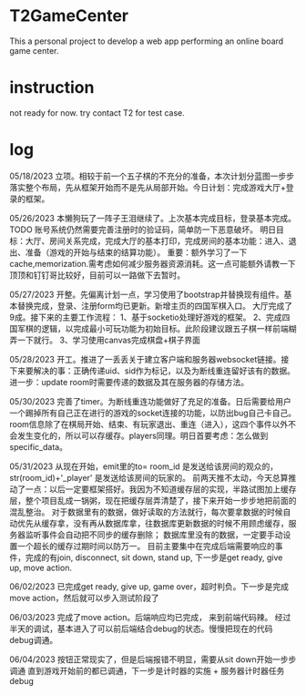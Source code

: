 # T2GameCenter
This a personal project to develop a web app performing an online board game center.

# instruction
not ready for now.
try contact T2 for test case.

# log
05/18/2023 立项。相较于前一个五子棋的不充分的准备，本次计划分蓝图一步步落实整个布局，先从框架开始而不是先从局部开始。今日计划：完成游戏大厅+登录的框架。

05/26/2023 本懒狗玩了一阵子王泪继续了。上次基本完成目标，登录基本完成。TODO 账号系统仍然需要完善注册时的验证码，简单防一下恶意破坏。
明日目标：大厅、房间关系完成，完成大厅的基本打印，完成房间的基本功能：进入、退出、准备（游戏的开始与结束的结算功能）。
重要：额外学习了一下cache,memorization.需考虑如何减少服务器资源消耗。这一点可能额外请教一下顶顶和钉钉哥比较好，目前可以一路做下去暂时。

05/27/2023 开整。先偏离计划一点，学习使用了bootstrap并替换现有组件。基本替换完成，登录、注册form均已更新。新增主页的四国军棋入口。
大厅完成了9成。接下来的主要工作流程：
1、基于socketio处理好游戏的框架。
2、完成四国军棋的逻辑，以完成最小可玩功能为初始目标。此阶段建议跟五子棋一样前端糊弄一下就行。
3、学习使用canvas完成棋盘+棋子界面

05/28/2023 开工。推进了一丢丢关于建立客户端和服务器websocket链接。接下来要解决的事：正确传递uid、sid作为标记，以及为断线重连留好该有的数据。进一步：update room时需要传递的数据及其在服务器的存储方法。

05/30/2023 完善了timer。为断线重连功能做好了充足的准备。日后需要给用户一个踢掉所有自己正在进行的游戏的socket连接的功能，以防出bug自己卡自己。room信息除了在棋局开始、结束、有玩家退出、重连（进入），这四个事件以外不会发生变化的，所以可以存缓存。players同理。明日首要考虑：怎么做到specific_data。

05/31/2023 从现在开始，emit里的to= room_id 是发送给该房间的观众的，  str(room_id)+'_player' 是发送给该房间的玩家的。
前两天推不太动，今天总算推动了一点：以后一定要框架搭好。我因为不知道缓存层的实现，半路试图加上缓存层，整个项目乱成一锅粥，现在把缓存层弄清楚了，接下来开始一步步地把前面的混乱整治。
对于数据里有的数据，做好读取的方法就行，每次要拿数据的时候自动优先从缓存拿，没有再从数据库拿，往数据库更新数据的时候不用顾虑缓存，服务器监听事件会自动把不同步的缓存删除；
数据库里没有的数据，一定要手动设置一个超长的缓存过期时间以防万一。
目前主要集中在完成后端需要响应的事件，完成的有join, disconnect, sit down, stand up, 下一步是get ready, give up, move action.

06/02/2023 已完成get ready, give up, game over，超时判负。下一步是完成move action，然后就可以步入测试阶段了

06/03/2023 完成了move action。后端响应均已完成， 来到前端代码辣。
经过半天的调试，基本进入了可以前后端结合debug的状态。慢慢把现在的代码debug调通。

06/04/2023 按钮正常现实了，但是后端报错不明显，需要从sit down开始一步步调通
直到游戏开始前的都已调通，下一步是计时器的实施 + 服务器计时器任务debug 